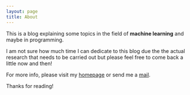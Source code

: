 ```yaml
---
layout: page
title: About
---
```


This is a blog explaining some topics in the field of **machine learning** and maybe in programming.

I am not sure how much time I can dedicate to this blog due the the actual research that needs to be carried out but please feel free to come back a little now and then!

For more info, please visit my [homepage](http://www.hiroyukivincentyamazaki.com) or send me a [mail](mailto:hiroyuki.vincent.yamazaki@gmail.com).

Thanks for reading!
